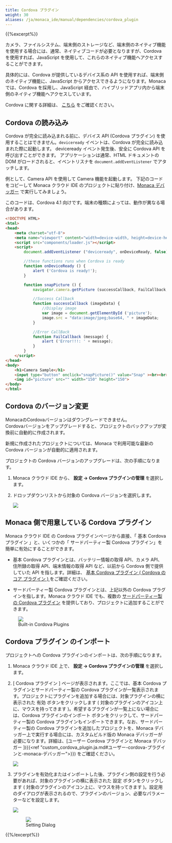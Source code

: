 ```yaml
---
title: Cordova プラグイン
weight: 30
aliases: /ja/monaca_ide/manual/dependencies/cordova_plugin
---
```


{{%excerpt%}}
<!-- using full HTML code for other shortcodes otherwise `excerpt` shortcode will break them -->

カメラ、ファイルシステム、端末側のストレージなど、端末側のネイティブ機能を使用する場合には、通常、ネイティブコードが必要となりますが、Cordova
を使用すれば、JavaScript
を使用して、これらのネイティブ機能へアクセスすることができます。

具体的には、Cordova が提供しているデバイス系の API
を使用すれば、端末側のネイティブ機能に、JavaScript
からアクセスできるようになります。Monaca では、Cordova
を採用し、JavaScript
経由で、ハイブリッドアプリ内から端末側のネイティブ機能へアクセスしています。

Cordova に関する詳細は、 [こちら](https://cordova.apache.org/)
をご確認ください。

## Cordova の読み込み

Cordova が完全に読み込まれる前に、デバイス API (Cordova プラグイン) を使用することはできません。`deviceready` イベントは、Cordova が完全に読み込まれた際に起動します。 deviceready イベント発生後、安全に Cordova API を呼び出すことができます。 アプリケーションは通常、HTML ドキュメントの DOM がロードされると、イベントリスナを `document.addEventListener` でアタッチします。

例として、Camera API を使用して Camera 機能を起動します。 下記のコードをコピーして Monaca クラウド IDE のプロジェクトに貼り付け、[Monaca デバッガー](/ja/products_guide/debugger) で実行してみましょう。

<div class="admonition note">
このコードは、Cordova 4.1 向けです。端末の種類によっては、動作が異なる場合があります。
</div>

```html
<!DOCTYPE HTML>
<html>
<head>
    <meta charset="utf-8">
    <meta name="viewport" content="width=device-width, height=device-height, initial-scale=1, maximum-scale=1, user-scalable=no">
    <script src="components/loader.js"></script>
    <script>
        document.addEventListener ("deviceready", onDeviceReady, false);

        //these functions runs when Cordova is ready
        function onDeviceReady () {
            alert ('Cordova is ready!');
        }

        function snapPicture () {
            navigator.camera.getPicture (successCallback, FailCallback, {destinationType: Camera.DestinationType.DATA_URL});

            //Success Callback
            function successCallback (imageData) {
                //Display image
                var image = document.getElementById ('picture');
                image.src = "data:image/jpeg;base64, " + imageData;
            }

            //Error CallBack
            function FailCallback (message) {
                alert ('Error!!!: ' + message);
            }
        }
    </script>
</head>
<body>
    <h1>Camera Sample</h1>
    <input type="button" onclick="snapPicture()" value="Snap" ><br><br>
    <img id="picture" src="" width="150" height="150">
</body>
</html>
```

## Cordova のバージョン変更

<div class="admonition note">
    MonacaのCordovaバージョンはダウングレードできません。
</div>

<div class="admonition note">
    Cordovaバージョンをアップグレードすると、プロジェクトのバックアップが変換前に自動的に作成されます。
</div>

新規に作成されたプロジェクトについては、Monaca で利用可能な最新の Cordova バージョンが自動的に適用されます。

プロジェクトの Cordova バージョンのアップグレードは、次の手順になります。

1.  Monaca クラウド IDE から、 <span class="guilabel"><b>
設定 → Cordova プラグインの管理</b></span> を選択します。

2.  ドロップダウンリストから対象の Cordova バージョンを選択します。

    <img src="/images/monaca_ide/manual/dependencies/cordova_plugin/3.png" width="" class="single_img">

## Monaca 側で用意している Cordova プラグイン

Monaca クラウド IDE の Cordova プラグインページから直接、「 基本 Cordova プラグイン 」と、いくつかの「 サードパーティー製 Cordova プラグイン」を簡単に有効にすることができます。

-   基本 Cordova プラグインとは、バッテリー情報の取得 API、カメラ API、住所録の取得 API、端末情報の取得 API など、以前から Cordova 側で提供していた API を指します。詳細は、 [ 基本 Cordova プラグイン ( Cordova のコア プラグイン ) ](/ja/reference/cordova_6.5/) をご確認ください。

-   サードパーティー製 Cordova プラグインとは、上記以外の Cordova プラグインを指します。Monaca クラウド IDE でも、複数の [サードパーティー製の Cordova プラグイン](/ja/reference/third_party_phonegap/) を提供しており、プロジェクトに追加することができます。

<figure>
    <img data-action="zoom" src="/images/monaca_ide/manual/dependencies/cordova_plugin/built-in_plugins.png" width="">
    <figcaption>
        Built-in Cordova Plugins
    </figcaption>
</figure>

## Cordova プラグイン のインポート

プロジェクトへの Cordova プラグインのインポートは、次の手順になります。

1.  Monaca クラウド IDE 上で、 <span class="guilabel"><b>
設定 → Cordova プラグインの管理</b></span> を選択します。

2.  [ Cordova プラグイン ] ページが表示されます。ここでは、基本 Cordova プラグインとサードパーティー製の Cordova プラグインが一覧表示されます。プロジェクトにプラグインを追加する場合には、対象プラグインの横に表示された <span class="guilabel">有効</span> ボタンをクリックします ( 対象のプラグインのアイコン上に、マウスを持ってきます )。希望するプラグインが一覧上にない場合には、<span class="guilabel">Cordova プラグインのインポート</span> ボタンをクリックして、サードパーティー製の Cordova プラグインもインポートできます。なお、サードパーティー製の Cordova プラグインを追加したプロジェクトを、Monaca デバッガー上で実行する場合には、カスタムビルド版の Monaca デバッガーが必要になります。詳細は、[ユーザー Cordova プラグインと Monaca デバッガー ]({{<ref "custom_cordova_plugin.ja.md#ユーザー-cordova-プラグインと-monaca-デバッガー">}}) をご確認ください。

    <img src="/images/monaca_ide/manual/dependencies/cordova_plugin/1.png" width="" class="single_img">

3.  プラグインを有効化またはインポートした後、プラグイン側の設定を行う必要があれば、対象のプラグインの横に表示された <span class="guilabel">設定</span> ボタンをクリックします ( 対象のプラグインのアイコン上に、マウスを持ってきます )。設定用のダイアログが表示されるので、プラグインのバージョン、必要なパラメーターなどを設定します。

    <img src="/images/monaca_ide/manual/dependencies/cordova_plugin/config_plugin.png" width="" class="single_img">

    <figure>
        <img data-action="zoom" src="/images/monaca_ide/manual/dependencies/cordova_plugin/parameter.png" width="">
        <figcaption>
            Setting Dialog
        </figcaption>
    </figure>

{{%/excerpt%}}